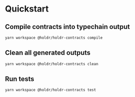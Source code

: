 # Quickstart

## Compile contracts into typechain output

```bash
yarn workspace @holdr/holdr-contracts compile
```

## Clean all generated outputs

```bash
yarn workspace @holdr/holdr-contracts clean
```

## Run tests

```bash
yarn workspace @holdr/holdr-contracts test
```
